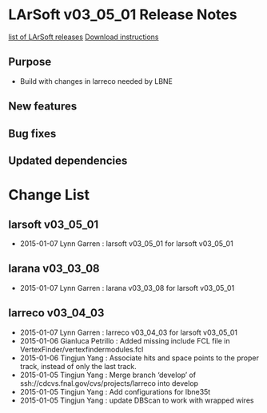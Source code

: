 LArSoft v03_05_01 Release Notes
======================================================================

[list of LArSoft releases](LArSoft_release_list)
[Download instructions](http://scisoft.fnal.gov/scisoft/bundles/larsoft/v03_05_01/larsoft-v03_05_01.html)

Purpose
--------------------

-   Build with changes in larreco needed by LBNE

New features
------------------------------

Bug fixes
------------------------

Updated dependencies
----------------------------------------------

Change List
============================

larsoft v03_05_01
------------------------------------------

-   2015-01-07 Lynn Garren : larsoft v03_05_01 for larsoft v03_05_01

larana v03_03_08
----------------------------------------

-   2015-01-07 Lynn Garren : larana v03_03_08 for larsoft v03_05_01

larreco v03_04_03
------------------------------------------

-   2015-01-07 Lynn Garren : larreco v03_04_03 for larsoft v03_05_01
-   2015-01-06 Gianluca Petrillo : Added missing include FCL file in VertexFinder/vertexfindermodules.fcl
-   2015-01-06 Tingjun Yang : Associate hits and space points to the proper track, instead of only the last track.
-   2015-01-05 Tingjun Yang : Merge branch ‘develop’ of ssh://cdcvs.fnal.gov/cvs/projects/larreco into develop
-   2015-01-05 Tingjun Yang : Add configurations for lbne35t
-   2015-01-05 Tingjun Yang : update DBScan to work with wrapped wires
